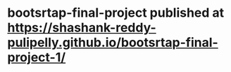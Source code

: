 # bootsrtap-final-project published at   https://shashank-reddy-pulipelly.github.io/bootsrtap-final-project-1/
